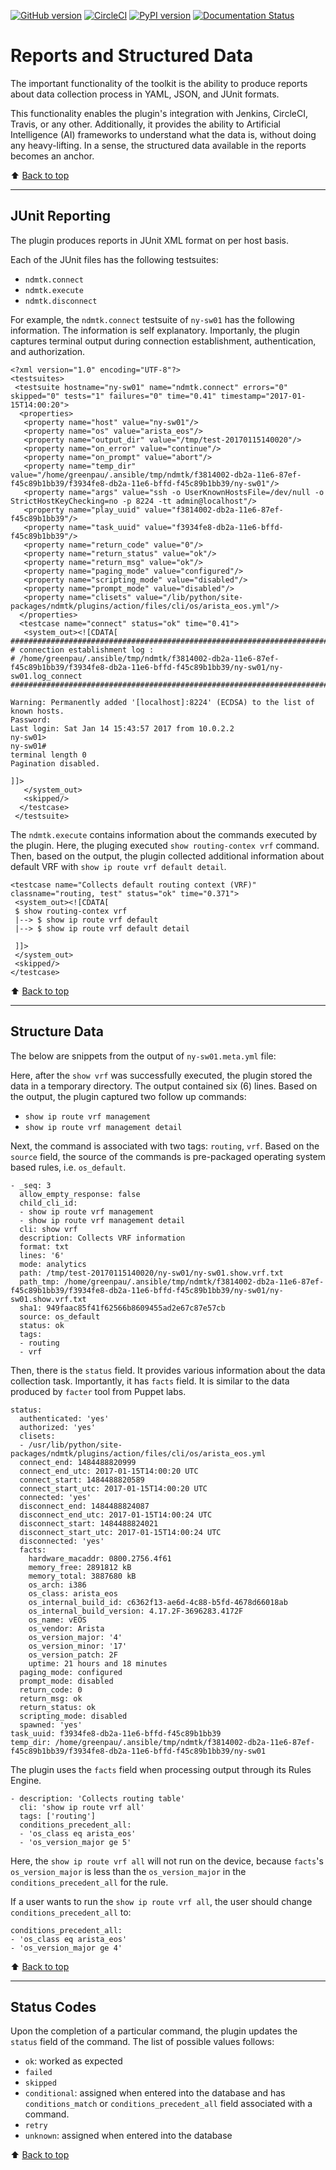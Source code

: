 [![GitHub version](https://badge.fury.io/gh/greenpau%2Fndmtk.svg)](https://badge.fury.io/gh/greenpau%2Fndmtk)
[![CircleCI](https://circleci.com/gh/greenpau/ndmtk.svg?style=svg)](https://circleci.com/gh/greenpau/ndmtk)
[![PyPI version](https://badge.fury.io/py/ndmtk.png)](https://badge.fury.io/py/ndmtk)
[![Documentation Status](https://readthedocs.org/projects/ndmtk/badge/?version=latest)](http://ndmtk.readthedocs.io/)
# Reports and Structured Data

The important functionality of the toolkit is the ability to produce
reports about data collection process in YAML, JSON, and JUnit formats.

This functionality enables the plugin's integration with Jenkins,
CircleCI, Travis, or any other. Additionally, it provides the ability to
Artificial Intelligence (AI) frameworks to understand what the data is,
without doing any heavy-lifting. In a sense, the structured data
available in the reports becomes an anchor.

:arrow_up: [Back to top](#top)

*****

## JUnit Reporting

The plugin produces reports in JUnit XML format on per host basis.

Each of the JUnit files has the following testsuites:

-   `ndmtk.connect`
-   `ndmtk.execute`
-   `ndmtk.disconnect`

For example, the `ndmtk.connect` testsuite of `ny-sw01` has the
following information. The information is self explanatory. Importanly,
the plugin captures terminal output during connection establishment,
authentication, and authorization.

``` {.sourceCode .xml}
<?xml version="1.0" encoding="UTF-8"?>
<testsuites>
 <testsuite hostname="ny-sw01" name="ndmtk.connect" errors="0" skipped="0" tests="1" failures="0" time="0.41" timestamp="2017-01-15T14:00:20">
  <properties>
   <property name="host" value="ny-sw01"/>
   <property name="os" value="arista_eos"/>
   <property name="output_dir" value="/tmp/test-20170115140020"/>
   <property name="on_error" value="continue"/>
   <property name="on_prompt" value="abort"/>
   <property name="temp_dir" value="/home/greenpau/.ansible/tmp/ndmtk/f3814002-db2a-11e6-87ef-f45c89b1bb39/f3934fe8-db2a-11e6-bffd-f45c89b1bb39/ny-sw01"/>
   <property name="args" value="ssh -o UserKnownHostsFile=/dev/null -o StrictHostKeyChecking=no -p 8224 -tt admin@localhost"/>
   <property name="play_uuid" value="f3814002-db2a-11e6-87ef-f45c89b1bb39"/>
   <property name="task_uuid" value="f3934fe8-db2a-11e6-bffd-f45c89b1bb39"/>
   <property name="return_code" value="0"/>
   <property name="return_status" value="ok"/>
   <property name="return_msg" value="ok"/>
   <property name="paging_mode" value="configured"/>
   <property name="scripting_mode" value="disabled"/>
   <property name="prompt_mode" value="disabled"/>
   <property name="clisets" value="/lib/python/site-packages/ndmtk/plugins/action/files/cli/os/arista_eos.yml"/>
  </properties>
  <testcase name="connect" status="ok" time="0.41">
   <system_out><![CDATA[
################################################################################
# connection establishment log :
# /home/greenpau/.ansible/tmp/ndmtk/f3814002-db2a-11e6-87ef-f45c89b1bb39/f3934fe8-db2a-11e6-bffd-f45c89b1bb39/ny-sw01/ny-sw01.log_connect
################################################################################

Warning: Permanently added '[localhost]:8224' (ECDSA) to the list of known hosts.
Password:
Last login: Sat Jan 14 15:43:57 2017 from 10.0.2.2
ny-sw01>
ny-sw01#
terminal length 0
Pagination disabled.

]]>
   </system_out>
   <skipped/>
  </testcase>
 </testsuite>
```

The `ndmtk.execute` contains information about the commands executed by
the plugin. Here, the pluging executed `show routing-contex vrf`
command. Then, based on the output, the plugin collected additional
information about default VRF with `show ip route vrf default detail`.

``` {.sourceCode .xml}
<testcase name="Collects default routing context (VRF)" classname="routing, test" status="ok" time="0.371">
 <system_out><![CDATA[
 $ show routing-contex vrf
 |--> $ show ip route vrf default
 |--> $ show ip route vrf default detail

 ]]>
 </system_out>
 <skipped/>
</testcase>
```

:arrow_up: [Back to top](#top)

*****

## Structure Data

The below are snippets from the output of `ny-sw01.meta.yml` file:

Here, after the `show vrf` was successfully executed, the plugin stored
the data in a temporary directory. The output contained six (6) lines.
Based on the output, the plugin captured two follow up commands:

-   `show ip route vrf management`
-   `show ip route vrf management detail`

Next, the command is associated with two tags: `routing`, `vrf`. Based
on the `source` field, the source of the commands is pre-packaged
operating system based rules, i.e. `os_default`.

``` {.sourceCode .yaml}
- _seq: 3
  allow_empty_response: false
  child_cli_id:
  - show ip route vrf management
  - show ip route vrf management detail
  cli: show vrf
  description: Collects VRF information
  format: txt
  lines: '6'
  mode: analytics
  path: /tmp/test-20170115140020/ny-sw01/ny-sw01.show.vrf.txt
  path_tmp: /home/greenpau/.ansible/tmp/ndmtk/f3814002-db2a-11e6-87ef-f45c89b1bb39/f3934fe8-db2a-11e6-bffd-f45c89b1bb39/ny-sw01/ny-sw01.show.vrf.txt
  sha1: 949faac85f41f62566b8609455ad2e67c87e57cb
  source: os_default
  status: ok
  tags:
  - routing
  - vrf
```

Then, there is the `status` field. It provides various information about
the data collection task. Importantly, it has `facts` field. It is
similar to the data produced by `facter` tool from Puppet labs.

``` {.sourceCode .yaml}
status:
  authenticated: 'yes'
  authorized: 'yes'
  clisets:
  - /usr/lib/python/site-packages/ndmtk/plugins/action/files/cli/os/arista_eos.yml
  connect_end: 1484488820999
  connect_end_utc: 2017-01-15T14:00:20 UTC
  connect_start: 1484488820589
  connect_start_utc: 2017-01-15T14:00:20 UTC
  connected: 'yes'
  disconnect_end: 1484488824087
  disconnect_end_utc: 2017-01-15T14:00:24 UTC
  disconnect_start: 1484488824021
  disconnect_start_utc: 2017-01-15T14:00:24 UTC
  disconnected: 'yes'
  facts:
    hardware_macaddr: 0800.2756.4f61
    memory_free: 2891812 kB
    memory_total: 3887680 kB
    os_arch: i386
    os_class: arista_eos
    os_internal_build_id: c6362f13-ae6d-4c88-b5fd-4678d66018ab
    os_internal_build_version: 4.17.2F-3696283.4172F
    os_name: vEOS
    os_vendor: Arista
    os_version_major: '4'
    os_version_minor: '17'
    os_version_patch: 2F
    uptime: 21 hours and 18 minutes
  paging_mode: configured
  prompt_mode: disabled
  return_code: 0
  return_msg: ok
  return_status: ok
  scripting_mode: disabled
  spawned: 'yes'
task_uuid: f3934fe8-db2a-11e6-bffd-f45c89b1bb39
temp_dir: /home/greenpau/.ansible/tmp/ndmtk/f3814002-db2a-11e6-87ef-f45c89b1bb39/f3934fe8-db2a-11e6-bffd-f45c89b1bb39/ny-sw01
```

The plugin uses the `facts` field when processing output through its
Rules Engine.

``` {.sourceCode .yaml}
- description: 'Collects routing table'
  cli: 'show ip route vrf all'
  tags: ['routing']
  conditions_precedent_all:
  - 'os_class eq arista_eos'
  - 'os_version_major ge 5'
```

Here, the `show ip route vrf all` will not run on the device, because
`facts`'s `os_version_major` is less than the `os_version_major` in the
`conditions_precedent_all` for the rule.

If a user wants to run the `show ip route vrf all`, the user should
change `conditions_precedent_all` to:

``` {.sourceCode .yaml}
conditions_precedent_all:
- 'os_class eq arista_eos'
- 'os_version_major ge 4'
```

:arrow_up: [Back to top](#top)

*****

## Status Codes

Upon the completion of a particular command, the plugin updates the
`status` field of the command. The list of possible values follows:

-   `ok`: worked as expected
-   `failed`
-   `skipped`
-   `conditional`: assigned when entered into the database and has
    `conditions_match` or `conditions_precedent_all` field associated
    with a command.
-   `retry`
-   `unknown`: assigned when entered into the database

:arrow_up: [Back to top](#top)
